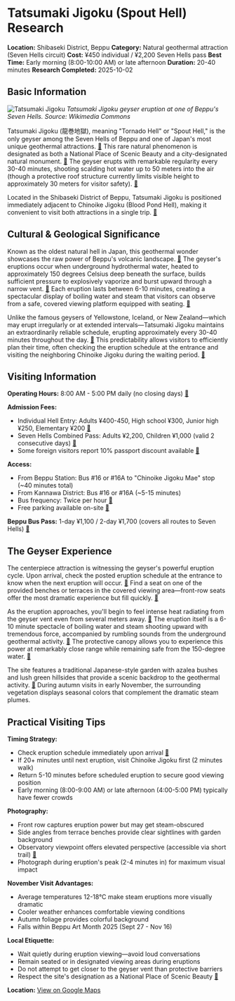 # Tatsumaki Jigoku (Spout Hell) Research

**Location:** Shibaseki District, Beppu
**Category:** Natural geothermal attraction (Seven Hells circuit)
**Cost:** ¥450 individual / ¥2,200 Seven Hells pass
**Best Time:** Early morning (8:00-10:00 AM) or late afternoon
**Duration:** 20-40 minutes
**Research Completed:** 2025-10-02

## Basic Information

![Tatsumaki Jigoku](https://upload.wikimedia.org/wikipedia/commons/7/72/Tatsumaki_Jigoku.JPG)
*Tatsumaki Jigoku geyser eruption at one of Beppu's Seven Hells. Source: Wikimedia Commons*

Tatsumaki Jigoku (龍巻地獄), meaning "Tornado Hell" or "Spout Hell," is the only geyser among the Seven Hells of Beppu and one of Japan's most unique geothermal attractions. [🔗](https://www.japan-guide.com/e/e4702.html) This rare natural phenomenon is designated as both a National Place of Scenic Beauty and a city-designated natural monument. [🔗](https://oita-tourism.com/en/onsenStories/jigokumeguri) The geyser erupts with remarkable regularity every 30-40 minutes, shooting scalding hot water up to 50 meters into the air (though a protective roof structure currently limits visible height to approximately 30 meters for visitor safety). [🔗](https://beppu-midoubaru.jp/en/tatsumaki-hell/)

Located in the Shibaseki District of Beppu, Tatsumaki Jigoku is positioned immediately adjacent to Chinoike Jigoku (Blood Pond Hell), making it convenient to visit both attractions in a single trip. [🔗](https://www.japan-guide.com/e/e4702.html)

## Cultural & Geological Significance

Known as the oldest natural hell in Japan, this geothermal wonder showcases the raw power of Beppu's volcanic landscape. [🔗](https://oita-tourism.com/en/onsenStories/jigokumeguri) The geyser's eruptions occur when underground hydrothermal water, heated to approximately 150 degrees Celsius deep beneath the surface, builds sufficient pressure to explosively vaporize and burst upward through a narrow vent. [🔗](https://enjoyonsen.city.beppu-jp.com/sightseeing/tatsumaki-jigoku/) Each eruption lasts between 6-10 minutes, creating a spectacular display of boiling water and steam that visitors can observe from a safe, covered viewing platform equipped with seating. [🔗](https://www.japan-guide.com/e/e4702.html)

Unlike the famous geysers of Yellowstone, Iceland, or New Zealand—which may erupt irregularly or at extended intervals—Tatsumaki Jigoku maintains an extraordinarily reliable schedule, erupting approximately every 30-40 minutes throughout the day. [🔗](https://enjoyonsen.city.beppu-jp.com/sightseeing/tatsumaki-jigoku/) This predictability allows visitors to efficiently plan their time, often checking the eruption schedule at the entrance and visiting the neighboring Chinoike Jigoku during the waiting period. [🔗](https://www.japan-guide.com/e/e4702.html)

## Visiting Information

**Operating Hours:** 8:00 AM - 5:00 PM daily (no closing days) [🔗](https://www.japan-guide.com/e/e4702.html)

**Admission Fees:**
- Individual Hell Entry: Adults ¥400-450, High school ¥300, Junior high ¥250, Elementary ¥200 [🔗](https://beppu-midoubaru.jp/en/tatsumaki-hell/)
- Seven Hells Combined Pass: Adults ¥2,200, Children ¥1,000 (valid 2 consecutive days) [🔗](https://www.japan-guide.com/e/e4702.html)
- Some foreign visitors report 10% passport discount available [🔗](https://www.japan-guide.com/e/e4702.html)

**Access:**
- From Beppu Station: Bus #16 or #16A to "Chinoike Jigoku Mae" stop (~40 minutes total)
- From Kannawa District: Bus #16 or #16A (~5-15 minutes)
- Bus frequency: Twice per hour [🔗](https://www.japan-guide.com/e/e4702.html)
- Free parking available on-site [🔗](https://www.japan-guide.com/e/e4702.html)

**Beppu Bus Pass:** 1-day ¥1,100 / 2-day ¥1,700 (covers all routes to Seven Hells) [🔗](https://www.japan-guide.com/e/e4702.html)

## The Geyser Experience

The centerpiece attraction is witnessing the geyser's powerful eruption cycle. Upon arrival, check the posted eruption schedule at the entrance to know when the next eruption will occur. [🔗](https://www.japan-guide.com/e/e4702.html) Find a seat on one of the provided benches or terraces in the covered viewing area—front-row seats offer the most dramatic experience but fill quickly. [🔗](https://www.tripadvisor.com/Attraction_Review-g298219-d8634576-Reviews-Tatsumaki_Jigoku-Beppu_Oita_Prefecture_Kyushu.html)

As the eruption approaches, you'll begin to feel intense heat radiating from the geyser vent even from several meters away. [🔗](https://beppu-midoubaru.jp/en/tatsumaki-hell/) The eruption itself is a 6-10 minute spectacle of boiling water and steam shooting upward with tremendous force, accompanied by rumbling sounds from the underground geothermal activity. [🔗](https://www.japan-guide.com/e/e4702.html) The protective canopy allows you to experience this power at remarkably close range while remaining safe from the 150-degree water. [🔗](https://enjoyonsen.city.beppu-jp.com/sightseeing/tatsumaki-jigoku/)

The site features a traditional Japanese-style garden with azalea bushes and lush green hillsides that provide a scenic backdrop to the geothermal activity. [🔗](https://www.tripadvisor.com/Attraction_Review-g298219-d8634576-Reviews-Tatsumaki_Jigoku-Beppu_Oita_Prefecture_Kyushu.html) During autumn visits in early November, the surrounding vegetation displays seasonal colors that complement the dramatic steam plumes.

## Practical Visiting Tips

**Timing Strategy:**
- Check eruption schedule immediately upon arrival [🔗](https://www.japan-guide.com/e/e4702.html)
- If 20+ minutes until next eruption, visit Chinoike Jigoku first (2 minutes walk)
- Return 5-10 minutes before scheduled eruption to secure good viewing position
- Early morning (8:00-9:00 AM) or late afternoon (4:00-5:00 PM) typically have fewer crowds

**Photography:**
- Front row captures eruption power but may get steam-obscured
- Side angles from terrace benches provide clear sightlines with garden background
- Observatory viewpoint offers elevated perspective (accessible via short trail) [🔗](https://www.tripadvisor.com/Attraction_Review-g298219-d8634576-Reviews-Tatsumaki_Jigoku-Beppu_Oita_Prefecture_Kyushu.html)
- Photograph during eruption's peak (2-4 minutes in) for maximum visual impact

**November Visit Advantages:**
- Average temperatures 12-18°C make steam eruptions more visually dramatic
- Cooler weather enhances comfortable viewing conditions
- Autumn foliage provides colorful background
- Falls within Beppu Art Month 2025 (Sept 27 - Nov 16)

**Local Etiquette:**
- Wait quietly during eruption viewing—avoid loud conversations
- Remain seated or in designated viewing areas during eruptions
- Do not attempt to get closer to the geyser vent than protective barriers
- Respect the site's designation as a National Place of Scenic Beauty [🔗](https://oita-tourism.com/en/onsenStories/jigokumeguri)

**Location:** [View on Google Maps](https://maps.google.com/maps?q=33.287,131.500)
